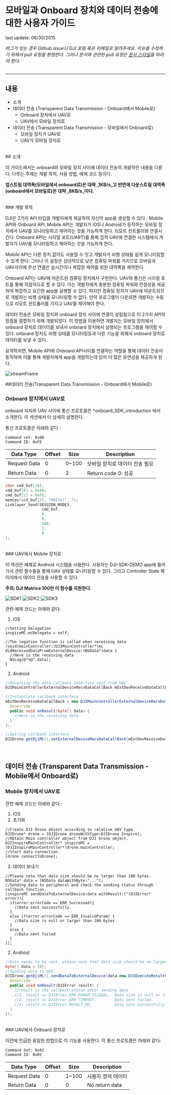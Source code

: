 # 모바일과 Onboard 장치와 데이터 전송에 대한 사용자 가이드

last update: 06/30/2015

*버그가 있는 경우 Github issue나 DJI 포럼 혹은 이메일로 알려주세요. 이슈를 수정하기 위해서 pull 요청을 환영한다. 그러나 문서와 관련된 pull 요청은 [문서 스타일](https://github.com/dji-sdk/onboard/issues/8#issuecomment-115976289)을 따라야 한다.*
<br>
<br>

---
## 내용

+ 소개
+ 데이터 전송 (Transparent Data Transmission - Onboard에서 Mobile로)
  + Onboard 장치에서 UAV로
  + UAV에서 모바일 장치로
+ 데이터 전송 (Transparent Data Transmission - 모바일에서 Onboard로)
  + 모바일 장치가 UAV로
  + UAV가 모바일 장치로
  
<br>
## 소개

이 가이드에서는 onboard와 모바일 장치 사이에 데이터 전송의 개괄적인 내용을 다룬다. 다루는 주제는 개발 목적, 사용 방법, 예제 코드 등이다.

**업스트림 대역폭(모바일에서 onboard로)은 대략 _1KB/s_고 반면에 다운스트림 대역폭(onboard에서 모바일로)은 대략 _8KB/s_이다.**

<br>
### 개발 목적

DJI은 2가지 API 타입을 개발자에게 제공하여 자신의 app을 생성할 수 있다 : Mobile API와 Onboard API. Mobile API는 개발자가 iOS나 Android가 동작하는 모바일 장치에서 UAV를 모니터링하고 제어하는 것을 가능하게 한다. 리모트 컨트롤러와 연결시킨다. Onboard API는 시리얼 포트(UART)를 통해 집적 UAV에 연결한 시스템에서 개발자가 UAV를 모니터링하고 제어하는 것을 가능하게 한다.

Mobile API는 다른 장치 없이도 사용할 수 잇고 개발자가 비행 상태를 쉽게 모니터링할 수 있게 한다. 그러나 이 설정은 상대적으로 낮은 컴퓨팅 파워를 가지므로 모바일과 UAV사이에 무선 연결은 실시간이나 복잡한 제어를 위한 대역폭을 제약한다.

Onboard API는 UAV에 마운트된 컴퓨팅 장치에서 구현한다. UAV와 통신은 시리얼 포트를 통해 직접적으로 할 수 있다. 이는 개발자에게 충분한 컴퓨팅 파워와 안정성을 제공하여 복잡하고 요긴한 app을 실행할 수 있다. 하지만 컴퓨팅 장치가 UAV에 마운트되므로 개발자는 비행 상태를 모니터링할 수 없다. 만약 프로그램이 다운되면 개발자는 수동으로 리모트 컨트롤러를 가지고 UAV를 제어해야 한다. 

데이터 전송은 모바일 장치와 onboard 장치 사이에 연결이 성립됨으로 이 2가지 API의 장점을 결합하기 위해 개발되었다. 이 방법을 이용하면 개발자는 모바일 장치에서 onboard 장치로 데이터를 보내서 onboard 장치에서 실행되는 프로그램을 제어할 수 있다. onboard 장치도 비행 상태를 모니터링등과 다른 기능을 위해서 onboard 장치로 데이터를 보낼 수 있다.

요약하자면, Mobile API와 Onboard API사이를 연결하는 역할을 통해 데이터 전송이 동작하며 이를 통해 개발자에게 app을 개발하는데 있어 더 많은 유연성을 제공하게 된다.

![streamFrame](Images/streamFrame.png)

##데이터 전송(Transparent Data Transmission - Onboard에서 Mobile로)

### Onboard 장치에서 UAV로

onboard 자치와 UAV 사이에 통신 프로토콜은 *onboard_SDK_introduction 에서 소개한다. 이 섹션에서 더 상세히 설명한다.

통신 프로토콜은 아래와 같다 :

    Command set: 0x00
    Command ID: 0xFE
 
 
|Data Type|Offset|Size|Description|
|---------|------|----|-----------|
|Request Data|0|0~100| 모바일 장치로 데이터 전송 필요|
|Return Data|0|2| Return code 0: 성공|

```c
char cmd_buf[10];
cmd_buf[0] = 0x00;
cmd_buf[1] = 0xFE;
memcpy(&cd_buf[2], "Hello!", 7);
Linklayer_Send(SESSION_MODE3,
                cmd_buf,
                9,
                0,
                200,
                3,
                0
);
```
<br>
### UAV에서 Mobile 장치로

이 섹션은 예제로 Android 시스템을 사용한다. 사용자는 DJI-SDK-DEMO app에 들어가서 관련 함수들을 통해 UAV 상태를 모니터링할 수 있다. 그리고 Controller State 페이지에서 데이터 전송을 사용할 수 있다.


**주의: DJI Matrice 100만 이 함수를 지원한다.**

![SDK1](Images/SDKDemoMain.png)
![SDK2](Images/SDKDemoRelative.png)
![SDK3](Images/SDKDemoTTI.png)

관련 예제 코드는 아래와 같다:

1. iOS
  ```cSharp
  //Setting Delegation
  inspireMC.mcDelegate = self;
  
  //The legation function is called when receiving data
  (void)mainController:(DJIMainController*)mc didReceivedDataFromExternalDevice:(NSData*)data {
    //Here is the receiving data
    NSLog(@"%@",data);
  }
  ```
  
2. Android
  ```java
  //Receiving the data callback interface sent from UAV
  DJIMainControllerExternalDeviceRecvDataCallBack mExtDevReceiveDataCallBack = null;
  
  //Instantiate callback interface
  mExtDevReceiveDataCallBack = new DJIMainControllerExternalDeviceRecvDataCallBack() {
    @override
    public void onResult(byte[] data) {
      //Here is the receiving data
    }
  };
  
  //Setting callback interface
  DJIDrone.getDjiMC().setExternalDeviceRecvDataCallBack(mExtDevReceiveDataCallBack);
  ```

<br>

## 데이터 전송 (Transparent Data Transmission - Mobile에서 Onboard로)

### Mobile 장치에서 UAV로

관련 예제 코드는 아래와 같다 :

1. iOS
  1. 초기화
  ```cSharp
  //Create DJI Drone object according to relative UAV type.
  DJIDrone* drone = [DJIDrone droneWithType:DJIDrone_Inspire];
  //Obtain Main controller object from DJI Drone object.
  DJIInspireMainController* inspireMC = (DJIInspireMainController*)drone.mainController;
  //Start data connection.
  [drone connectToDrone];
  ```
  2. 데이터 보내기
  ```cSharp
  //Please note that data size should be no larger than 100 bytes.
  NSData* data = [NSData dataWithByte:"..."];
  //Sending data to peripheral and check the sending status through callback function.
  [inspireMC sendDataToExternalDevice:data withResult:(^(DJIError* error)){
    if(error.errorCode == ERR_Successed){
      //Data sent successfully.
    }
    else if(error.errorCode == ERR_InvalidParam) {
      //Data size is null or larger than 100 bytes.
    }
    else {
      //Data sent failed
    }
  }];
  ```
  
2. Android
  ```java
  //Data needs to be sent, please note that data size should be no larger than 100 bytes.
  byte[] data = {0};
  //Sending data to UAV
  DJIDrone.getDjiMC().sendDataToExternalDevice(data,new DJIExecuteResultCallback(){
    @override
    public void onResult(DJIError result) {
      //result is the callback status after sending data
      //1. result == DJIError.ERR_PARAM_IILEGAL,  Data size is null or larger than 100 bytes.
      //2. result == DJIError.ERR_TIMEOUT,        Data sent failed.
      //3. result == DJIError.RESULT_OK,          Data sent successfully.
    }
  });
  ```

<br>
### UAV에서 Onboard 장치로

이전에 언급한 동일한 방법으로 이 기능을 사용한다. 이 통신 프로토콜은 아래와 같다:

    Command Set: 0x02
    Command ID: 0x02

|Data Type|Offset|Size|Description|
|---------|------|----|-----------|
|Request Data|0|1~100|사용자 정의 데이터|
|Return Data|0|0|No return data|
